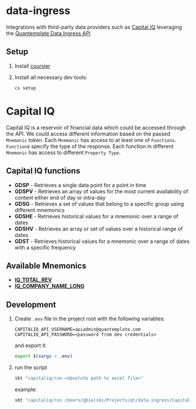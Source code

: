# data-ingress

Integrations with third-party data providers such as [Capital IQ](https://www.capitaliq.com) leveraging the [Quantemplate Data Ingress API](https://quantemplate.readme.io/docs/getting-started#-data-ingress)

## Setup

1. Install [coursier](https://get-coursier.io/docs/cli-installation)


2. Install all necessary dev tools:
    ```
    cs setup
    ```


# Capital IQ

Capital IQ is a reservoir of financial data which could be accessed through the API.
We could access different information based on the passed `Mnemonic` token.
Each `Mnemonic` has access to at least one of `Functions`. `Function`s specify the type of the response. Each function in different `Mnemonic` has access to different `Property Type`.

## Capital IQ functions

- **GDSP** - Retrieves a single data point for a point in time
- **GDSPV** - Retrieves an array of values for the most current availability of content either end of day or intra-day
- **GDSG** - Retrieves a set of values that belong to a specific group using different mnemonics
- **GDSHE** - Retrieves historical values for a mnemonic over a range of dates
- **GDSHV** - Retrieves an array or set of values over a historical range of dates
- **GDST** - Retrieves historical values for a mnemonic over a range of dates with a specific frequency

## Available Mnemonics
- [**IQ_TOTAL_REV**](https://support.standardandpoors.com/gds/index.php?option=com_content&view=article&id=545671:total-revenues&catid=12468&Itemid=301)
- [**IQ_COMPANY_NAME_LONG**](https://support.standardandpoors.com/gds/index.php?option=com_content&view=article&id=554261:iq-company-name-long&catid=12646&Itemid=301)


## Development

1. Create `.env` file in the project root with the following variables:

    ```
    CAPITALIQ_API_USERNAME=apiadmin@quantemplate.com
    CAPITALIQ_API_PASSWORD=<password from dev credentials>
    ```
    and export it:

    ```sh
    export $(xargs < .env)
    ```

2. run the script

    ```sh
    sbt "capitaliq/run <absolute path to excel file>"
    ```
    example:
    ```sh
    sbt "capitaliq/run /Users/gbielski/Projects/qt/data-ingress/CapitalIQ.xlsx"
    ```
